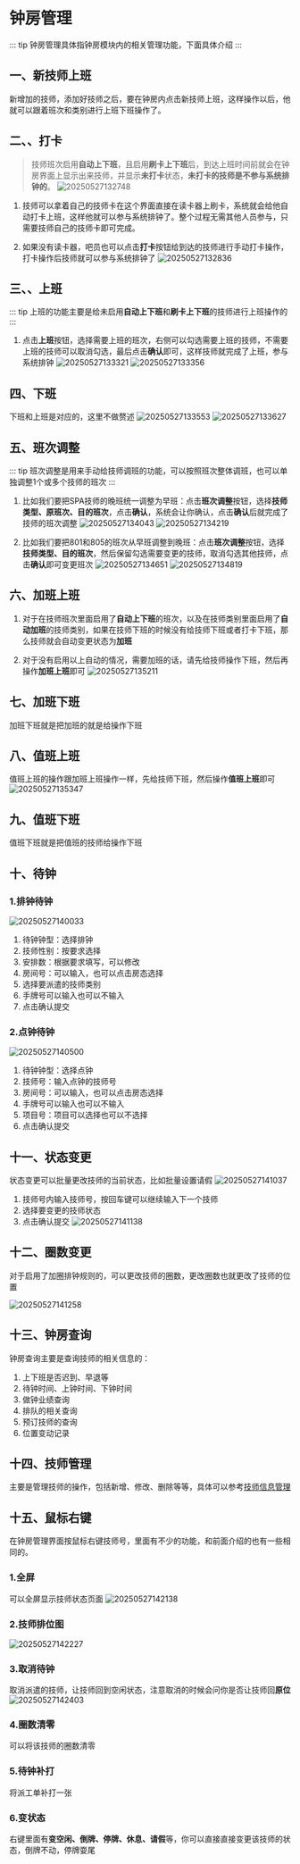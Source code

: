 # 钟房管理
::: tip
钟房管理具体指钟房模块内的相关管理功能，下面具体介绍
:::

## 一、新技师上班
新增加的技师，添加好技师之后，要在钟房内点击新技师上班，这样操作以后，他就可以跟着班次和类别进行上班下班操作了。
## 二、、打卡
> 技师班次启用**自动上下班**，且启用**刷卡上下班**后，到达上班时间前就会在钟房界面上显示出来技师，并显示**未打卡**状态，**未打卡的技师是不参与系统排钟的**。
> ![20250527132748](https://wiki-cdsoft.oss-cn-hangzhou.aliyuncs.com/20250527132748.png)




1. 技师可以拿着自己的技师卡在这个界面直接在读卡器上刷卡，系统就会给他自动打卡上班，这样他就可以参与系统排钟了。整个过程无需其他人员参与，只需要技师自己的技师卡即可完成。

2. 如果没有读卡器，吧员也可以点击**打卡**按钮给到达的技师进行手动打卡操作，打卡操作后技师就可以参与系统排钟了
![20250527132836](https://wiki-cdsoft.oss-cn-hangzhou.aliyuncs.com/20250527132836.png)

## 三、、上班
::: tip
上班的功能主要是给未启用**自动上下班**和**刷卡上下班**的技师进行上班操作的
:::
1. 点击**上班**按钮，选择需要上班的班次，右侧可以勾选需要上班的技师，不需要上班的技师可以取消勾选，最后点击**确认**即可，这样技师就完成了上班，参与系统排钟
![20250527133321](https://wiki-cdsoft.oss-cn-hangzhou.aliyuncs.com/20250527133321.png)
![20250527133356](https://wiki-cdsoft.oss-cn-hangzhou.aliyuncs.com/20250527133356.png)

## 四、下班
下班和上班是对应的，这里不做赘述
![20250527133553](https://wiki-cdsoft.oss-cn-hangzhou.aliyuncs.com/20250527133553.png)
![20250527133627](https://wiki-cdsoft.oss-cn-hangzhou.aliyuncs.com/20250527133627.png)

## 五、班次调整
::: tip
班次调整是用来手动给技师调班的功能，可以按照班次整体调班，也可以单独调整1个或多个技师的班次
:::
1. 比如我们要把SPA技师的晚班统一调整为早班：点击**班次调整**按钮，选择**技师类型、原班次、目的班次**，点击**确认**，系统会让你确认，点击**确认**后就完成了技师的班次调整
   ![20250527134043](https://wiki-cdsoft.oss-cn-hangzhou.aliyuncs.com/20250527134043.png)
   ![20250527134219](https://wiki-cdsoft.oss-cn-hangzhou.aliyuncs.com/20250527134219.png)

2. 比如我们要把801和805的班次从早班调整到晚班：点击**班次调整**按钮，选择**技师类型、目的班次**，然后保留勾选需要变更的技师，取消勾选其他技师，点击**确认**即可变更班次
   ![20250527134651](https://wiki-cdsoft.oss-cn-hangzhou.aliyuncs.com/20250527134651.png)
   ![20250527134819](https://wiki-cdsoft.oss-cn-hangzhou.aliyuncs.com/20250527134819.png)

## 六、加班上班

1. 对于在技师班次里面启用了**自动上下班**的班次，以及在技师类别里面启用了**自动加班**的技师类别，如果在技师下班的时候没有给技师下班或者打卡下班，那么技师就会自动变更状态为**加班**

2. 对于没有启用以上自动的情况，需要加班的话，请先给技师操作下班，然后再操作**加班上班**即可
   ![20250527135211](https://wiki-cdsoft.oss-cn-hangzhou.aliyuncs.com/20250527135211.png)

## 七、加班下班
加班下班就是把加班的就是给操作下班

## 八、值班上班
值班上班的操作跟加班上班操作一样，先给技师下班，然后操作**值班上班**即可
![20250527135347](https://wiki-cdsoft.oss-cn-hangzhou.aliyuncs.com/20250527135347.png)

## 九、值班下班
值班下班就是把值班的技师给操作下班


## 十、待钟
### 1.排钟待钟
![20250527140033](https://wiki-cdsoft.oss-cn-hangzhou.aliyuncs.com/20250527140033.png)
1. 待钟钟型：选择排钟
2. 技师性别：按要求选择
3. 安排数：根据要求填写，可以修改
4. 房间号：可以输入，也可以点击房态选择
5. 选择要派遣的技师类别
6. 手牌号可以输入也可以不输入
7. 点击确认提交
### 2.点钟待钟
![20250527140500](https://wiki-cdsoft.oss-cn-hangzhou.aliyuncs.com/20250527140500.png)
1. 待钟钟型：选择点钟
2. 技师号：输入点钟的技师号
3. 房间号：可以输入，也可以点击房态选择
4. 手牌号可以输入也可以不输入
5. 项目号：项目可以选择也可以不选择
6. 点击确认提交

## 十一、状态变更
状态变更可以批量更改技师的当前状态，比如批量设置请假
![20250527141037](https://wiki-cdsoft.oss-cn-hangzhou.aliyuncs.com/20250527141037.png)

1. 技师号内输入技师号，按回车键可以继续输入下一个技师
2. 选择要变更的技师状态
3. 点击确认提交
![20250527141138](https://wiki-cdsoft.oss-cn-hangzhou.aliyuncs.com/20250527141138.png)

## 十二、圈数变更
对于启用了加圈排钟规则的，可以更改技师的圈数，更改圈数也就更改了技师的位置

![20250527141258](https://wiki-cdsoft.oss-cn-hangzhou.aliyuncs.com/20250527141258.png)

## 十三、钟房查询
钟房查询主要是查询技师的相关信息的：
1. 上下班是否迟到、早退等
2. 待钟时间、上钟时间、下钟时间
3. 做钟业绩查询
4. 排队的相关查询
5. 预订技师的查询
6. 位置变动记录

## 十四、技师管理
主要是管理技师的操作，包括新增、修改、删除等等，具体可以参考[技师信息管理](../系统设置/人事管理/技师信息管理.md)


## 十五、鼠标右键

在钟房管理界面按鼠标右键技师号，里面有不少的功能，和前面介绍的也有一些相同的。

### 1.全屏
可以全屏显示技师状态页面
![20250527142138](https://wiki-cdsoft.oss-cn-hangzhou.aliyuncs.com/20250527142138.png)

### 2.技师排位图
![20250527142227](https://wiki-cdsoft.oss-cn-hangzhou.aliyuncs.com/20250527142227.png)

### 3.取消待钟
取消派遣的技师，让技师回到空闲状态，注意取消的时候会问你是否让技师回**原位**
![20250527142403](https://wiki-cdsoft.oss-cn-hangzhou.aliyuncs.com/20250527142403.png)

### 4.圈数清零
可以将该技师的圈数清零

### 5.待钟补打
将派工单补打一张

### 6.变状态
右键里面有**变空闲、倒牌、停牌、休息、请假**等，你可以直接直接变更该技师的状态，倒牌不动，停牌耍尾